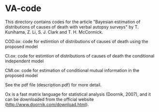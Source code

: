 # VA-code

This directory contains codes for the article "Bayesian estimation of distributions of causes of death with verbal autopsy surveys" 
by T. Kunihama, Z. Li, S. J. Clark and T. H. McCormick.

COD.ox: code for estimtion of distributions of causes of death using the proposed model 

CI.ox: code for estimtion of distributions of causes of death the conditional independent model

CMI.ox: code for estimation of conditional mutual information in the proposed model 
 
See the pdf file (description.pdf) for more detail. 
 
Ox is a fast matrix language for statistical analysis (Doornik, 2007), and it can be downloaded from the official
website (http://www.doornik.com/download.html). 

